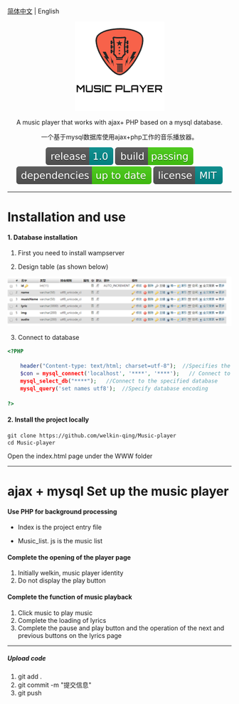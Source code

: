 [简体中文](https://github.com/welkin-qing/Music-player) | English

<div align="center">

![myLogo](https://github.com/welkin-qing/Music-player/blob/master/img/mylogo.png)


A music player that works with ajax+ PHP based on a mysql database.

一个基于mysql数据库使用ajax+php工作的音乐播放器。

![](https://github.com/welkin-qing/Music-player/blob/master/img/release-1.0-darkcyan.svg)
![](https://github.com/welkin-qing/Music-player/blob/master/img/build-passing-brightgreen.svg)
![](https://github.com/welkin-qing/Music-player/blob/master/img/dependencies-up%20to%20date-brightgreen.svg)
![](https://github.com/welkin-qing/Music-player/blob/master/img/license-MIT-darkcyan.svg)

</div>

------

# Installation and use

#### 1. Database installation

1. First you need to install wampserver

2. Design table (as shown below)

![Music_list](https://github.com/welkin-qing/Music-player/blob/master/img/music_list.png)

3. Connect to database
```php
<?PHP

	header("Content-type: text/html; charset=utf-8");  //Specifies the encoding
	$con = mysql_connect('localhost', '****', '****');   // Connect to database
	mysql_select_db("****");   //Connect to the specified database
	mysql_query('set names utf8');  //Specify database encoding

?>
```
#### 2. Install the project locally

```
git clone https://github.com/welkin-qing/Music-player
cd Music-player
```
Open the index.html page under the WWW folder

------

# ajax + mysql Set up the music player

#### Use PHP for background processing

- Index is the project entry file

- Music_list. js is the music list

#### Complete the opening of the player page
1. Initially welkin, music player identity
2. Do not display the play button

#### Complete the function of music playback
1. Click music to play music
2. Complete the loading of lyrics
3. Complete the pause and play button and the operation of the next and previous buttons on the lyrics page

------

##### Upload code
1. git add .
2. git commit -m "提交信息"
3. git push

